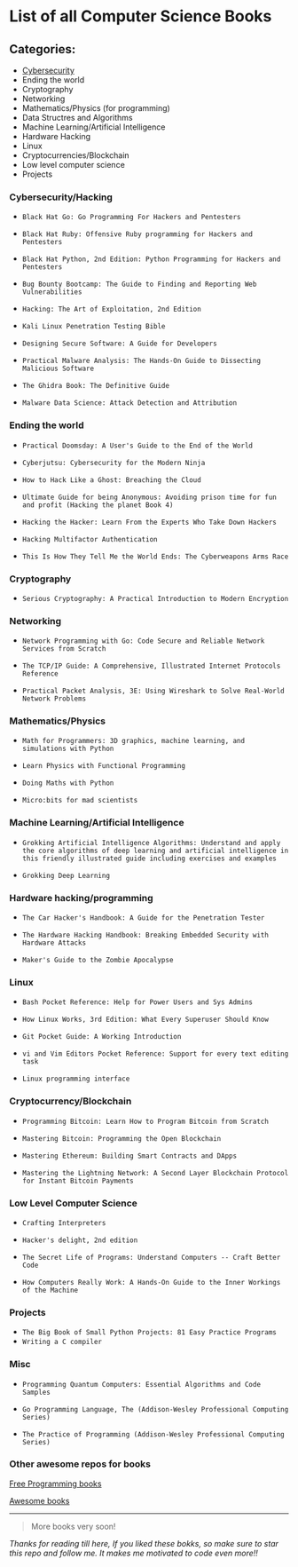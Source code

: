 # List of all Computer Science Books 

## Categories:

- [Cybersecurity](#cybersecurity)
- Ending the world
- Cryptography
- Networking
- Mathematics/Physics (for programming)
- Data Structres and Algorithms
- Machine Learning/Artificial Intelligence
- Hardware Hacking
- Linux
- Cryptocurrencies/Blockchain
- Low level computer science
- Projects


### Cybersecurity/Hacking

- `Black Hat Go: Go Programming For Hackers and Pentesters`

- `Black Hat Ruby: Offensive Ruby programming for Hackers and Pentesters`

- `Black Hat Python, 2nd Edition: Python Programming for Hackers and Pentesters`

- `Bug Bounty Bootcamp: The Guide to Finding and Reporting Web Vulnerabilities`

- `Hacking: The Art of Exploitation, 2nd Edition`

- `Kali Linux Penetration Testing Bible`

- `Designing Secure Software: A Guide for Developers`

- `Practical Malware Analysis: The Hands-On Guide to Dissecting Malicious Software`

- `The Ghidra Book: The Definitive Guide`

- `Malware Data Science: Attack Detection and Attribution`

### Ending the world

- `Practical Doomsday: A User's Guide to the End of the World`

- `Cyberjutsu: Cybersecurity for the Modern Ninja`

- `How to Hack Like a Ghost: Breaching the Cloud`

- `Ultimate Guide for being Anonymous: Avoiding prison time for fun and profit (Hacking the planet Book 4)`

- `Hacking the Hacker: Learn From the Experts Who Take Down Hackers`

- `Hacking Multifactor Authentication`

- `This Is How They Tell Me the World Ends: The Cyberweapons Arms Race`


### Cryptography

- `Serious Cryptography: A Practical Introduction to Modern Encryption`

### Networking

- `Network Programming with Go: Code Secure and Reliable Network Services from Scratch`

- `The TCP/IP Guide: A Comprehensive, Illustrated Internet Protocols Reference`

- `Practical Packet Analysis, 3E: Using Wireshark to Solve Real-World Network Problems`

### Mathematics/Physics

- `Math for Programmers: 3D graphics, machine learning, and simulations with Python`

- `Learn Physics with Functional Programming`

- `Doing Maths with Python`

- `Micro:bits for mad scientists`

### Machine Learning/Artificial Intelligence

- `Grokking Artificial Intelligence Algorithms: Understand and apply the core algorithms of deep learning and artificial intelligence in this friendly illustrated guide including exercises and examples`

- `Grokking Deep Learning`

### Hardware hacking/programming

- `The Car Hacker's Handbook: A Guide for the Penetration Tester `

- `The Hardware Hacking Handbook: Breaking Embedded Security with Hardware Attacks`

- `Maker's Guide to the Zombie Apocalypse`

### Linux

- `Bash Pocket Reference: Help for Power Users and Sys Admins`

- `How Linux Works, 3rd Edition: What Every Superuser Should Know`

- `Git Pocket Guide: A Working Introduction`

- `vi and Vim Editors Pocket Reference: Support for every text editing task`

- `Linux programming interface`

### Cryptocurrency/Blockchain

- `Programming Bitcoin: Learn How to Program Bitcoin from Scratch`

- `Mastering Bitcoin: Programming the Open Blockchain`

- `Mastering Ethereum: Building Smart Contracts and DApps`

- `Mastering the Lightning Network: A Second Layer Blockchain Protocol for Instant Bitcoin Payments`

### Low Level Computer Science

- `Crafting Interpreters`

- `Hacker's delight, 2nd edition`

- `The Secret Life of Programs: Understand Computers -- Craft Better Code`

- `How Computers Really Work: A Hands-On Guide to the Inner Workings of the Machine`


### Projects

- `The Big Book of Small Python Projects: 81 Easy Practice Programs`
- `Writing a C compiler`

### Misc

- `Programming Quantum Computers: Essential Algorithms and Code Samples`

- `Go Programming Language, The (Addison-Wesley Professional Computing Series)`

- `The Practice of Programming (Addison-Wesley Professional Computing Series)`

### Other awesome repos for books

[Free Programming books](https://github.com/EbookFoundation/free-programming-books/blob/main/books/free-programming-books-subjects.md)

[Awesome books](https://github.com/learn-anything/books)
___

> More books very soon!

*Thanks for reading till here, If you liked these bokks, so make sure to star this repo and follow me. It makes me motivated to code even more!!*
